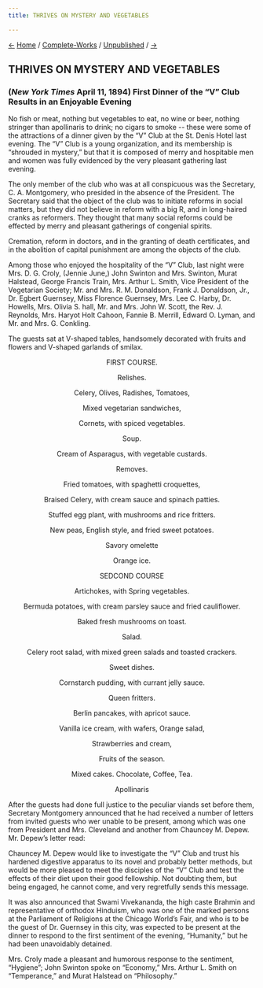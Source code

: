 ```yaml
---
title: THRIVES ON MYSTERY AND VEGETABLES

---
```

<div>

[←](indiannation_04091894.htm) [Home](../../index.htm) /
[Complete-Works](../complete_works.htm) /
[Unpublished](unpublished_contents.htm) / [→](nyt_05031894.htm)

  

## THRIVES ON MYSTERY AND VEGETABLES

### (*New York Times* April 11, 1894)  First Dinner of the “V” Club Results in an Enjoyable Evening

No fish or meat, nothing but vegetables to eat, no wine or beer, nothing
stringer than apollinaris to drink; no cigars to smoke -- these were
some of the attractions of a dinner given by the “V” Club at the St.
Denis Hotel last evening. The “V” Club is a young organization, and its
membership is “shrouded in mystery,” but that it is composed of merry
and hospitable men and women was fully evidenced by the very pleasant
gathering last evening.

The only member of the club who was at all conspicuous was the
Secretary, C. A. Montgomery, who presided in the absence of the
President. The Secretary said that the object of the club was to
initiate reforms in social matters, but they did not believe in reform
with a big R, and in long-haired cranks as reformers. They thought that
many social reforms could be effected by merry and pleasant gatherings
of congenial spirits.

Cremation, reform in doctors, and in the granting of death certificates,
and in the abolition of capital punishment are among the objects of the
club.

Among those who enjoyed the hospitality of the “V” Club, last night were
Mrs. D. G. Croly, (Jennie June,) John Swinton and Mrs. Swinton, Murat
Halstead, George Francis Train, Mrs. Arthur L. Smith, Vice President of
the Vegetarian Society; Mr. and Mrs. R. M. Donaldson, Frank J.
Donaldson, Jr., Dr. Egbert Guernsey, Miss Florence Guernsey, Mrs. Lee C.
Harby, Dr. Howells, Mrs. Olivia S. hall, Mr. and Mrs. John W. Scott, the
Rev. J. Reynolds, Mrs. Haryot Holt Cahoon, Fannie B. Merrill, Edward O.
Lyman, and Mr. and Mrs. G. Conkling.

The guests sat at V-shaped tables, handsomely decorated with fruits and
flowers and V-shaped garlands of smilax.

<div style="text-align: center;">

FIRST COURSE.  
  
Relishes.  
  
Celery, Olives, Radishes, Tomatoes,  
  
Mixed vegetarian sandwiches,  
  
Cornets, with spiced vegetables.  
  
Soup.  
  
Cream of Asparagus, with vegetable custards.  
  
Removes.  
  
Fried tomatoes, with spaghetti croquettes,  
  
Braised Celery, with cream sauce and spinach patties.  
  
Stuffed egg plant, with mushrooms and rice fritters.  
  
New peas, English style, and fried sweet potatoes.  
  
Savory omelette  
  
Orange ice.  
  
SEDCOND COURSE  
  
Artichokes, with Spring vegetables.  
  
Bermuda potatoes, with cream parsley sauce and fried cauliflower.  
  
Baked fresh mushrooms on toast.  
  
Salad.  
  
Celery root salad, with mixed green salads and toasted crackers.  
  
Sweet dishes.  
  
Cornstarch pudding, with currant jelly sauce.  
  
Queen fritters.  
  
Berlin pancakes, with apricot sauce.  
  
Vanilla ice cream, with wafers, Orange salad,  
  
Strawberries and cream,  
  
Fruits of the season.  
  
Mixed cakes. Chocolate, Coffee, Tea.  
  
Apollinaris  

</div>

  

After the guests had done full justice to the peculiar viands set before
them, Secretary Montgomery announced that he had received a number of
letters from invited guests who wer unable to be present, among which
was one from President and Mrs. Cleveland and another from Chauncey M.
Depew. Mr. Depew’s letter read:

Chauncey M. Depew would like to investigate the “V” Club and trust his
hardened digestive apparatus to its novel and probably better methods,
but would be more pleased to meet the disciples of the “V” Club and test
the effects of their diet upon their good fellowship. Not doubting them,
but being engaged, he cannot come, and very regretfully sends this
message.

It was also announced that Swami Vivekananda, the high caste Brahmin and
representative of orthodox Hinduism, who was one of the marked persons
at the Parliament of Religions at the Chicago World’s Fair, and who is
to be the guest of Dr. Guernsey in this city, was expected to be present
at the dinner to respond to the first sentiment of the evening,
“Humanity,” but he had been unavoidably detained.

Mrs. Croly made a pleasant and humorous response to the sentiment,
“Hygiene”; John Swinton spoke on “Economy,” Mrs. Arthur L. Smith on
“Temperance,” and Murat Halstead on “Philosophy.”

</div>
